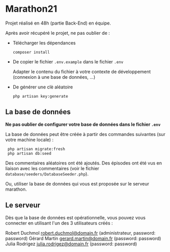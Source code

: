 # Marathon21
Projet réalisé en 48h (partie Back-End) en équipe.

Après avoir récupéré le projet, ne pas oublier de :

- Télécharger les dépendances
  ```shell
  composer install
  ```
  
- De copier le fichier `.env.example` dans le fichier `.env`

  Adapter le contenu du fichier à votre contexte de développement (connexion à une base de données, ...)

- De générer une clè aléatoire
  ```shell
  php artisan key:generate
  ```

## La base de données 


**Ne pas oublier de configurer votre base de données dans le fichier `.env`**

La base de données peut être créée à partir des commandes suivantes (sur votre machine locale) :

```shell
 php artisan migrate:fresh
 php artisan db:seed 
```

Des commentaires aléatoires ont été ajoutés. Des épisodes ont été vus en liaison avec les commentaires (voir le fichier `database/seeders/DatabaseSeeder.php`).

Ou, utiliser la base de données qui vous est proposée sur le serveur marathon.

## Le serveur

Dès que la base de données est opérationnelle, vous pouvez vous connecter en utilisant l'un des 3 utilisateurs créés :

Robert Duchmol robert.duchmol@domain.fr (administrateur, password: password)
Gérard Martin gerard.martin@domain.fr (password: password)
Julia Rodrigez julia.rodrigez@domain.fr (password: password)
